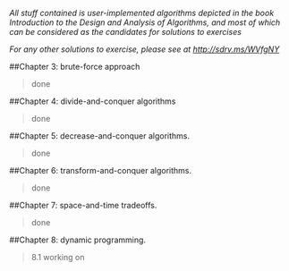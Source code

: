 *All stuff contained is user-implemented algorithms depicted in the book Introduction to the Design and Analysis of Algorithms, and most of which can be considered as the candidates for solutions to exercises*

*For any other solutions to exercise, please see at http://sdrv.ms/WVfgNY*

##Chapter 3: brute-force approach
> done

##Chapter 4: divide-and-conquer algorithms
> done

##Chapter 5: decrease-and-conquer algorithms.
> done

##Chapter 6: transform-and-conquer algorithms.
> done

##Chapter 7: space-and-time tradeoffs.
> done

##Chapter 8: dynamic programming.
> 8.1 working on
